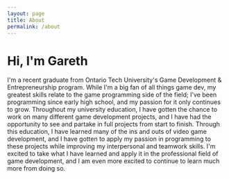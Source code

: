 ```yaml
---
layout: page
title: About
permalink: /about
---
```


# Hi, I'm Gareth

I'm a recent graduate from Ontario Tech University's Game Development & Entrepreneurship program. While I'm a big fan of all things game dev, my greatest skills relate to the game programming side of the field; I've been programming since early high school, and my passion for it only continues to grow. Throughout my university education, I have gotten the chance to work on many different game development projects, and I have had the opportunity to see and partake in full projects from start to finish. Through this education, I have learned many of the ins and outs of video game development, and I have gotten to apply my passion in programming to these projects while improving my interpersonal and teamwork skills. I'm excited to take what I have learned and apply it in the professional field of game development, and I am even more excited to continue to learn much more from doing so.
